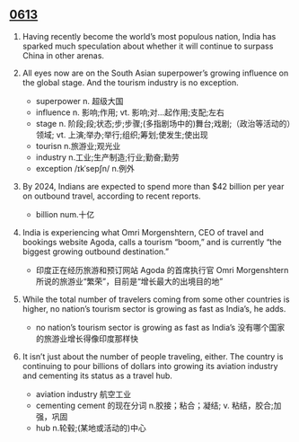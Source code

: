 ## [0613](https://edition.cnn.com/travel/article/india-outbound-tourism-intl-hnk/index.html)

1. Having recently become the world’s most populous nation, India has sparked much speculation about whether it will continue to surpass China in other arenas.

2. All eyes now are on the South Asian superpower’s growing influence on the global stage. And the tourism industry is no exception.

   - superpower n. 超级大国
   - influence n. 影响;作用; vt. 影响;对…起作用;支配;左右
   - stage n. 阶段;段;状态;步;步骤;(多指剧场中的)舞台;戏剧;（政治等活动的）领域; vt. 上演;举办;举行;组织;筹划;使发生;使出现
   - tourisn n.旅游业;观光业
   - industry n.工业;生产制造;行业;勤奋;勤劳
   - exception /ɪkˈsepʃn/ n.例外

3. By 2024, Indians are expected to spend more than $42 billion per year on outbound travel, according to recent reports.

   - billion num.十亿

4. India is experiencing what Omri Morgenshtern, CEO of travel and bookings website Agoda, calls a tourism “boom,” and is currently “the biggest growing outbound destination.”

   - 印度正在经历旅游和预订网站 Agoda 的首席执行官 Omri Morgenshtern 所说的旅游业“繁荣”，目前是“增长最大的出境目的地”

5. While the total number of travelers coming from some other countries is higher, no nation’s tourism sector is growing as fast as India’s, he adds.

   - no nation’s tourism sector is growing as fast as India’s 没有哪个国家的旅游业增长得像印度那样快

6. It isn’t just about the number of people traveling, either. The country is continuing to pour billions of dollars into growing its aviation industry and cementing its status as a travel hub.
   - aviation industry 航空工业
   - cementing cement 的现在分词 n.胶接；粘合；凝结; v. 粘结，胶合;加强，巩固
   - hub n.轮毂;(某地或活动的)中心
